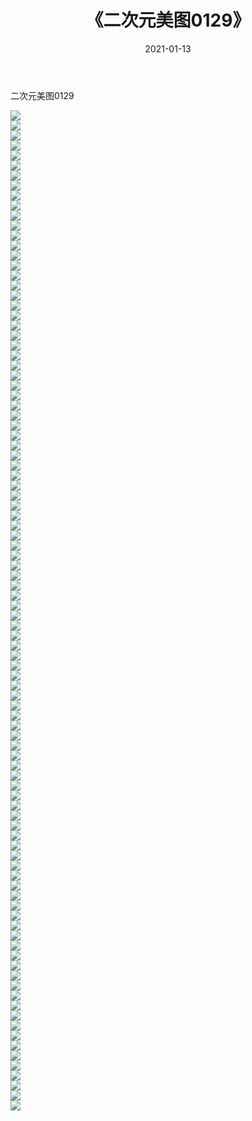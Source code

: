 ﻿---
layout: post
title:  《二次元美图0129》
date:   2021-01-13
img: http://imgx.orgx.ga/二次元/2021/二次元美图0129/000.jpg
categories: [美女, 清纯, 唯美]
---

二次元美图0129

 ![](http://imgx.orgx.ga/二次元/2021/二次元美图0129/001.jpg) <br>![](http://imgx.orgx.ga/二次元/2021/二次元美图0129/002.jpg) <br>![](http://imgx.orgx.ga/二次元/2021/二次元美图0129/003.jpg) <br>![](http://imgx.orgx.ga/二次元/2021/二次元美图0129/004.jpg) <br>![](http://imgx.orgx.ga/二次元/2021/二次元美图0129/005.jpg) <br>![](http://imgx.orgx.ga/二次元/2021/二次元美图0129/006.jpg) <br>![](http://imgx.orgx.ga/二次元/2021/二次元美图0129/007.jpg) <br>![](http://imgx.orgx.ga/二次元/2021/二次元美图0129/008.jpg) <br>![](http://imgx.orgx.ga/二次元/2021/二次元美图0129/009.jpg) <br>![](http://imgx.orgx.ga/二次元/2021/二次元美图0129/010.jpg) <br>![](http://imgx.orgx.ga/二次元/2021/二次元美图0129/011.jpg) <br>![](http://imgx.orgx.ga/二次元/2021/二次元美图0129/012.jpg) <br>![](http://imgx.orgx.ga/二次元/2021/二次元美图0129/013.jpg) <br>![](http://imgx.orgx.ga/二次元/2021/二次元美图0129/014.jpg) <br>![](http://imgx.orgx.ga/二次元/2021/二次元美图0129/015.jpg) <br>![](http://imgx.orgx.ga/二次元/2021/二次元美图0129/016.jpg) <br>![](http://imgx.orgx.ga/二次元/2021/二次元美图0129/017.jpg) <br>![](http://imgx.orgx.ga/二次元/2021/二次元美图0129/018.jpg) <br>![](http://imgx.orgx.ga/二次元/2021/二次元美图0129/019.jpg) <br>![](http://imgx.orgx.ga/二次元/2021/二次元美图0129/020.jpg) <br>![](http://imgx.orgx.ga/二次元/2021/二次元美图0129/021.jpg) <br>![](http://imgx.orgx.ga/二次元/2021/二次元美图0129/022.jpg) <br>![](http://imgx.orgx.ga/二次元/2021/二次元美图0129/023.jpg) <br>![](http://imgx.orgx.ga/二次元/2021/二次元美图0129/024.jpg) <br>![](http://imgx.orgx.ga/二次元/2021/二次元美图0129/025.jpg) <br>![](http://imgx.orgx.ga/二次元/2021/二次元美图0129/026.jpg) <br>![](http://imgx.orgx.ga/二次元/2021/二次元美图0129/027.jpg) <br>![](http://imgx.orgx.ga/二次元/2021/二次元美图0129/028.jpg) <br>![](http://imgx.orgx.ga/二次元/2021/二次元美图0129/029.jpg) <br>![](http://imgx.orgx.ga/二次元/2021/二次元美图0129/030.jpg) <br>![](http://imgx.orgx.ga/二次元/2021/二次元美图0129/031.jpg) <br>![](http://imgx.orgx.ga/二次元/2021/二次元美图0129/032.jpg) <br>![](http://imgx.orgx.ga/二次元/2021/二次元美图0129/033.jpg) <br>![](http://imgx.orgx.ga/二次元/2021/二次元美图0129/034.jpg) <br>![](http://imgx.orgx.ga/二次元/2021/二次元美图0129/035.jpg) <br>![](http://imgx.orgx.ga/二次元/2021/二次元美图0129/036.jpg) <br>![](http://imgx.orgx.ga/二次元/2021/二次元美图0129/037.jpg) <br>![](http://imgx.orgx.ga/二次元/2021/二次元美图0129/038.jpg) <br>![](http://imgx.orgx.ga/二次元/2021/二次元美图0129/039.jpg) <br>![](http://imgx.orgx.ga/二次元/2021/二次元美图0129/040.jpg) <br>![](http://imgx.orgx.ga/二次元/2021/二次元美图0129/041.jpg) <br>![](http://imgx.orgx.ga/二次元/2021/二次元美图0129/042.jpg) <br>![](http://imgx.orgx.ga/二次元/2021/二次元美图0129/043.jpg) <br>![](http://imgx.orgx.ga/二次元/2021/二次元美图0129/044.jpg) <br>![](http://imgx.orgx.ga/二次元/2021/二次元美图0129/045.jpg) <br>![](http://imgx.orgx.ga/二次元/2021/二次元美图0129/046.jpg) <br>![](http://imgx.orgx.ga/二次元/2021/二次元美图0129/047.jpg) <br>![](http://imgx.orgx.ga/二次元/2021/二次元美图0129/048.jpg) <br>![](http://imgx.orgx.ga/二次元/2021/二次元美图0129/049.jpg) <br>![](http://imgx.orgx.ga/二次元/2021/二次元美图0129/050.jpg) <br>![](http://imgx.orgx.ga/二次元/2021/二次元美图0129/051.jpg) <br>![](http://imgx.orgx.ga/二次元/2021/二次元美图0129/052.jpg) <br>![](http://imgx.orgx.ga/二次元/2021/二次元美图0129/053.jpg) <br>![](http://imgx.orgx.ga/二次元/2021/二次元美图0129/054.jpg) <br>![](http://imgx.orgx.ga/二次元/2021/二次元美图0129/055.jpg) <br>![](http://imgx.orgx.ga/二次元/2021/二次元美图0129/056.jpg) <br>![](http://imgx.orgx.ga/二次元/2021/二次元美图0129/057.jpg) <br>![](http://imgx.orgx.ga/二次元/2021/二次元美图0129/058.jpg) <br>![](http://imgx.orgx.ga/二次元/2021/二次元美图0129/059.jpg) <br>![](http://imgx.orgx.ga/二次元/2021/二次元美图0129/060.jpg) <br>![](http://imgx.orgx.ga/二次元/2021/二次元美图0129/061.jpg) <br>![](http://imgx.orgx.ga/二次元/2021/二次元美图0129/062.jpg) <br>![](http://imgx.orgx.ga/二次元/2021/二次元美图0129/063.jpg) <br>![](http://imgx.orgx.ga/二次元/2021/二次元美图0129/064.jpg) <br>![](http://imgx.orgx.ga/二次元/2021/二次元美图0129/065.jpg) <br>![](http://imgx.orgx.ga/二次元/2021/二次元美图0129/066.jpg) <br>![](http://imgx.orgx.ga/二次元/2021/二次元美图0129/067.jpg) <br>![](http://imgx.orgx.ga/二次元/2021/二次元美图0129/068.jpg) <br>![](http://imgx.orgx.ga/二次元/2021/二次元美图0129/069.jpg) <br>![](http://imgx.orgx.ga/二次元/2021/二次元美图0129/070.jpg) <br>![](http://imgx.orgx.ga/二次元/2021/二次元美图0129/071.jpg) <br>![](http://imgx.orgx.ga/二次元/2021/二次元美图0129/072.jpg) <br>![](http://imgx.orgx.ga/二次元/2021/二次元美图0129/073.jpg) <br>![](http://imgx.orgx.ga/二次元/2021/二次元美图0129/074.jpg) <br>![](http://imgx.orgx.ga/二次元/2021/二次元美图0129/075.jpg) <br>![](http://imgx.orgx.ga/二次元/2021/二次元美图0129/076.jpg) <br>![](http://imgx.orgx.ga/二次元/2021/二次元美图0129/077.jpg) <br>![](http://imgx.orgx.ga/二次元/2021/二次元美图0129/078.jpg) <br>![](http://imgx.orgx.ga/二次元/2021/二次元美图0129/079.jpg) <br>![](http://imgx.orgx.ga/二次元/2021/二次元美图0129/080.jpg) <br>![](http://imgx.orgx.ga/二次元/2021/二次元美图0129/081.jpg) <br>![](http://imgx.orgx.ga/二次元/2021/二次元美图0129/082.jpg) <br>![](http://imgx.orgx.ga/二次元/2021/二次元美图0129/083.jpg) <br>![](http://imgx.orgx.ga/二次元/2021/二次元美图0129/084.jpg) <br>![](http://imgx.orgx.ga/二次元/2021/二次元美图0129/085.jpg) <br>![](http://imgx.orgx.ga/二次元/2021/二次元美图0129/086.jpg) <br>![](http://imgx.orgx.ga/二次元/2021/二次元美图0129/087.jpg) <br>![](http://imgx.orgx.ga/二次元/2021/二次元美图0129/088.jpg) <br>![](http://imgx.orgx.ga/二次元/2021/二次元美图0129/089.jpg) <br>![](http://imgx.orgx.ga/二次元/2021/二次元美图0129/090.jpg) <br>![](http://imgx.orgx.ga/二次元/2021/二次元美图0129/091.jpg) <br>![](http://imgx.orgx.ga/二次元/2021/二次元美图0129/092.jpg) <br>![](http://imgx.orgx.ga/二次元/2021/二次元美图0129/093.jpg) <br>![](http://imgx.orgx.ga/二次元/2021/二次元美图0129/094.jpg) <br>![](http://imgx.orgx.ga/二次元/2021/二次元美图0129/095.jpg) <br>![](http://imgx.orgx.ga/二次元/2021/二次元美图0129/096.jpg) <br>![](http://imgx.orgx.ga/二次元/2021/二次元美图0129/097.jpg) <br>![](http://imgx.orgx.ga/二次元/2021/二次元美图0129/098.jpg) <br>![](http://imgx.orgx.ga/二次元/2021/二次元美图0129/099.jpg) <br>![](http://imgx.orgx.ga/二次元/2021/二次元美图0129/100.jpg) <br>